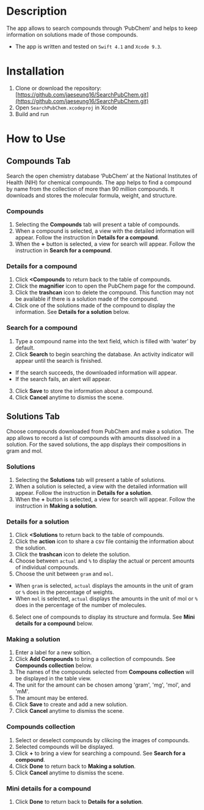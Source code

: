 # Description

The app allows to search compounds through ‘PubChem’ and helps to keep information on solutions made of those compounds.

* The app is written and tested on `Swift 4.1` and `Xcode 9.3`.

# Installation

1. Clone or download the repository: [https://github.com/jaeseung16/SearchPubChem.git](https://github.com/jaeseung16/SearchPubChem.git)
2. Open `SearchPubChem.xcodeproj` in Xcode
3. Build and run

# How to Use

## Compounds Tab

Search the open chemistry database ‘PubChem’ at the National Institutes of Health (NIH) for chemical compounds. The app helps to find a compound by name from the collection of more than 90 million compounds. It downloads and stores the molecular formula, weight, and structure.

### Compounds

1. Selecting the **Compounds** tab will present a table of compounds.
2. When a compound is selected, a view with the detailed information will appear. Follow the instruction in **Details for a compound**.
3. When the **+** button is selected, a view for search will appear. Follow the instruction in **Search for a compound**.

### Details for a compound

1. Click **<Compounds** to return back to the table of compounds.
2. Click the **magnifier** icon to open the PubChem page for the compound.
3. Click the **trashcan** icon to delete the compound. This function may not be available if there is a solution made of the compound.
4. Click one of the solutions made of the compound to display the information. See **Details for a solution** below.

### Search for a compound

1. Type a compound name into the text field, which is filled with ‘water’ by default.
2. Click **Search** to begin searching the database. An activity indicator will appear until the search is finished.
  - If the search succeeds, the downloaded information will appear.
  - If the search fails, an alert will appear.
3. Click **Save** to store the information about a compound.
4. Click **Cancel** anytime to dismiss the scene.

## Solutions Tab

Choose compounds downloaded from PubChem and make a solution. The app allows to record a list of compounds with amounts dissolved in a solution. For the saved solutions, the app displays their compositions in gram and mol.

### Solutions

1. Selecting the **Solutions** tab will present a table of solutions.
2. When a solution is selected, a view with the detailed information will appear. Follow the instruction in **Details for a solution**.
3. When the **+** button is selected, a view for search will appear. Follow the instruction in **Making a solution**.

### Details for a solution

1. Click **<Solutions** to return back to the table of compounds.
2. Click the **action** icon to share a csv file containig the information about the solution.
3. Click the **trashcan** icon to delete the solution.
4. Choose between `actual` and `%` to display the actual or percent amounts of individual compounds.
5. Choose the unit between `gram` and `mol`.
  - When `gram` is selected, `actual` displays the amounts in the unit of gram or `%` does in the percentage of weights.
  - When `mol` is selected, `actual` displays the amounts in the unit of mol or `%` does in the percentage of the number of molecules.
6. Select one of compounds to display its structure and formula. See **Mini details for a compound** below.

### Making a solution

1. Enter a label for a new soltion.
2. Click **Add Compounds** to bring a collection of compounds. See **Compounds collection** below.
3. The names of the compounds selected from **Compouns collection** will be displayed in the table view.
4. The unit for the amount can be chosen among 'gram', 'mg', 'mol', and 'mM'.
5. The amount may be entered.
6. Click **Save** to create and add a new solution.
7. Click **Cancel** anytime to dismiss the scene.

### Compounds collection

1. Select or deselect compounds by clikcing the images of compounds.
2. Selected compounds will be displayed.
3. Click **+** to bring a view for searching a compound. See **Search for a compound**.
4. Click **Done** to return back to **Making a solution**.
5. Click **Cancel** anytime to dismiss the scene.

### Mini details for a compound

1. Click **Done** to return back to **Details for a solution**.

